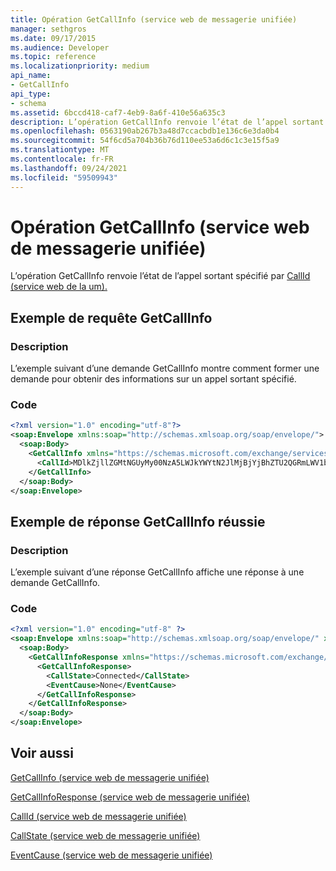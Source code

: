 ```yaml
---
title: Opération GetCallInfo (service web de messagerie unifiée)
manager: sethgros
ms.date: 09/17/2015
ms.audience: Developer
ms.topic: reference
ms.localizationpriority: medium
api_name:
- GetCallInfo
api_type:
- schema
ms.assetid: 6bccd418-caf7-4eb9-8a6f-410e56a635c3
description: L’opération GetCallInfo renvoie l’état de l’appel sortant spécifié par CallId (service web de la um).
ms.openlocfilehash: 0563190ab267b3a48d7ccacbdb1e136c6e3da0b4
ms.sourcegitcommit: 54f6cd5a704b36b76d110ee53a6d6c1c3e15f5a9
ms.translationtype: MT
ms.contentlocale: fr-FR
ms.lasthandoff: 09/24/2021
ms.locfileid: "59509943"
---
```

# <a name="getcallinfo-operation-um-web-service"></a>Opération GetCallInfo (service web de messagerie unifiée)

L’opération GetCallInfo renvoie l’état de l’appel sortant spécifié par [CallId (service web de la um).](callid-um-web-service.md)
  
## <a name="getcallinfo-request-example"></a>Exemple de requête GetCallInfo

### <a name="description"></a>Description

L’exemple suivant d’une demande GetCallInfo montre comment former une demande pour obtenir des informations sur un appel sortant spécifié.
  
### <a name="code"></a>Code

```XML
<?xml version="1.0" encoding="utf-8"?>
<soap:Envelope xmlns:soap="http://schemas.xmlsoap.org/soap/envelope/">
  <soap:Body>
    <GetCallInfo xmlns="https://schemas.microsoft.com/exchange/services/2006/messages">
      <CallId>MDlkZjllZGMtNGUyMy00NzA5LWJkYWYtN2JlMjBjYjBhZTU2QGRmLWV1bS0wMS5leGNoYW5nZS5jb3JwLm1pY3Jvc29mdC5jb20=</CallId>
    </GetCallInfo>
  </soap:Body>
</soap:Envelope>
```

## <a name="successful-getcallinfo-response-example"></a>Exemple de réponse GetCallInfo réussie

### <a name="description"></a>Description

L’exemple suivant d’une réponse GetCallInfo affiche une réponse à une demande GetCallInfo.
  
### <a name="code"></a>Code

```XML
<?xml version="1.0" encoding="utf-8" ?> 
<soap:Envelope xmlns:soap="http://schemas.xmlsoap.org/soap/envelope/" xmlns:xsi="http://www.w3.org/2001/XMLSchema-instance" xmlns:xsd="http://www.w3.org/2001/XMLSchema">
  <soap:Body>
    <GetCallInfoResponse xmlns="https://schemas.microsoft.com/exchange/services/2006/messages">
      <GetCallInfoResponse>
        <CallState>Connected</CallState> 
        <EventCause>None</EventCause> 
      </GetCallInfoResponse>
    </GetCallInfoResponse>
  </soap:Body>
</soap:Envelope>
```

## <a name="see-also"></a>Voir aussi



[GetCallInfo (service web de messagerie unifiée)](getcallinfo-um-web-service.md)
  
[GetCallInfoResponse (service web de messagerie unifiée)](getcallinforesponse-um-web-service.md)
  
[CallId (service web de messagerie unifiée)](callid-um-web-service.md)
  
[CallState (service web de messagerie unifiée)](callstate-um-web-service.md)
  
[EventCause (service web de messagerie unifiée)](eventcause-um-web-service.md)


